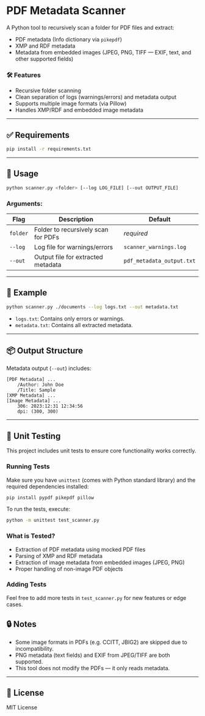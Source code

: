 # PDF Metadata Scanner

A Python tool to recursively scan a folder for PDF files and extract:

- PDF metadata (Info dictionary via `pikepdf`)
- XMP and RDF metadata
- Metadata from embedded images (JPEG, PNG, TIFF — EXIF, text, and other supported fields)

### 🛠 Features

- Recursive folder scanning
- Clean separation of logs (warnings/errors) and metadata output
- Supports multiple image formats (via Pillow)
- Handles XMP/RDF and embedded image metadata

---

## ✅ Requirements

```bash
pip install -r requirements.txt 
````

---

## 🚀 Usage

```bash
python scanner.py <folder> [--log LOG_FILE] [--out OUTPUT_FILE]
```

### Arguments:

| Flag     | Description                         | Default                   |
| -------- | ----------------------------------- | ------------------------- |
| `folder` | Folder to recursively scan for PDFs | *required*                |
| `--log`  | Log file for warnings/errors        | `scanner_warnings.log`    |
| `--out`  | Output file for extracted metadata  | `pdf_metadata_output.txt` |

---

## 🧾 Example

```bash
python scanner.py ./documents --log logs.txt --out metadata.txt
```

* `logs.txt`: Contains only errors or warnings.
* `metadata.txt`: Contains all extracted metadata.

---

## 📦 Output Structure

Metadata output (`--out`) includes:

```
[PDF Metadata] ...
    /Author: John Doe
    /Title: Sample
[XMP Metadata] ...
[Image Metadata] ...
    306: 2023:12:31 12:34:56
    dpi: (300, 300)
```

---

## 🧪 Unit Testing

This project includes unit tests to ensure core functionality works correctly.

### Running Tests

Make sure you have `unittest` (comes with Python standard library) and the required dependencies installed:

```bash
pip install pypdf pikepdf pillow
````

To run the tests, execute:

```bash
python -m unittest test_scanner.py
```

### What is Tested?

* Extraction of PDF metadata using mocked PDF files
* Parsing of XMP and RDF metadata
* Extraction of image metadata from embedded images (JPEG, PNG)
* Proper handling of non-image PDF objects

### Adding Tests

Feel free to add more tests in `test_scanner.py` for new features or edge cases.

## 🔒 Notes

* Some image formats in PDFs (e.g. CCITT, JBIG2) are skipped due to incompatibility.
* PNG metadata (text fields) and EXIF from JPEG/TIFF are both supported.
* This tool does not modify the PDFs — it only reads metadata.

---

## 📃 License

MIT License
